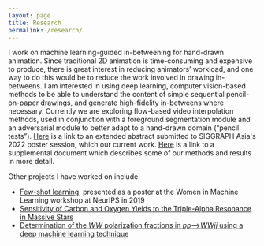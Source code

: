 ```yaml
---
layout: page
title: Research
permalink: /research/
---
```


I work on machine learning-guided in-betweening for hand-drawn animation. Since traditional 2D animation is time-consuming and expensive to produce, there is great interest in reducing animators’ workload, and one way to do this would be to reduce the work involved in drawing in-betweens. I am interested in using deep learning, computer vision-based methods to be able to understand the content of simple sequential pencil-on-paper drawings, and generate high-fidelity in-betweens where necessary. Currently we are exploring flow-based video interpolation methods, used in conjunction with a foreground segmentation module and an adversarial module to better adapt to a hand-drawn domain (“pencil tests”). [Here](../docs/SIGGRAPH_Asia_2022_poster_abstract_FINAL.pdf) is a link to an extended abstract submitted to SIGGRAPH Asia's 2022 poster session, which our current work. [Here](../docs/SIGGRAPH_Asia_2022_supp_FINAL.pdf) is a link to a supplemental document which describes some of our methods and results in more detail.

Other projects I have worked on include:
  - [Few-shot learning](../docs/WiMLAbstract.pdf), presented as a poster at the Women in Machine Learning workshop at NeurIPS in 2019
  - [Sensitivity of Carbon and Oxygen Yields to the Triple-Alpha Resonance in Massive Stars](https://arxiv.org/abs/1809.09168)
  - [Determination of the _WW_ polarization fractions in _pp_-->_WWjj_ using a deep machine learning technique](https://arxiv.org/abs/1510.01691)





